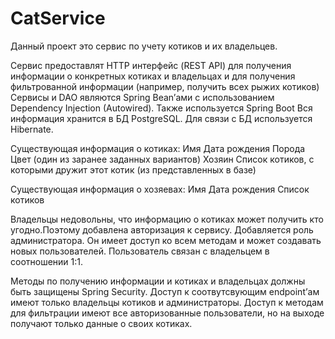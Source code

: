 # CatService

Данный проект это сервис по учету котиков и их владельцев.

Сервис предоставлят HTTP интерфейс (REST API) для получения информации о конкретных котиках и владельцах и для получения фильтрованной информации (например, получить всех рыжих котиков)
Сервисы и DAO являются Spring Bean’ами с использованием Dependency Injection (Autowired). 
Также используется Spring Boot
Вся информация хранится в БД PostgreSQL. Для связи с БД используется Hibernate.

Существующая информация о котиках:
Имя
Дата рождения
Порода
Цвет (один из заранее заданных вариантов)
Хозяин
Список котиков, с которыми дружит этот котик (из представленных в базе)

Существующая информация о хозяевах:
Имя 
Дата рождения
Список котиков

Владельцы недовольны, что информацию о котиках может получить кто угодно.Поэтому добавлена авторизация к сервису.
Добавляется роль администратора. Он имеет доступ ко всем методам и может создавать новых пользователей. Пользователь связан с владельцем в соотношении 1:1.

Методы по получению информации и котиках и владельцах должны быть защищены Spring Security. Доступ к соотвутсвующим endpoint’ам имеют только владельцы котиков и администраторы. Доступ к методам для фильтрации имеют все авторизованные пользователи, но на выходе получают только данные о своих котиках.



